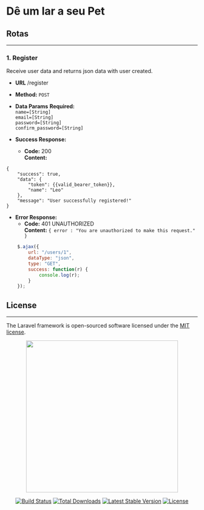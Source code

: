 # **Dê um lar a seu Pet**

## Rotas

----

### 1. Register

Receive user data and returns json data with user created.

* **URL**
  /register
* **Method:**
 `POST`

* **Data Params**
**Required:** <br>
`name=[String]` <br>
`email=[String]` <br>
`password=[String]` <br>
`confirm_password=[String]` <br>

* **Success Response:**
  + **Code:** 200 <br />
    **Content:** 

```
{
    "success": true,
    "data": {
        "token": {{valid_bearer_token}},
        "name": "Leo"
    },
    "message": "User successfully registered!"
}
```

 
* **Error Response:**
  + **Code:** 401 UNAUTHORIZED <br />
    **Content:** `{ error : "You are unauthorized to make this request." }`

```javascript
    $.ajax({
        url: "/users/1",
        dataType: "json",
        type: "GET",
        success: function(r) {
            console.log(r);
        }
    });
```

## License

----
The Laravel framework is open-sourced software licensed under the [MIT license](https://opensource.org/licenses/MIT).
<p align="center"><a href="https://laravel.com" target="_blank"><img src="https://raw.githubusercontent.com/laravel/art/master/logo-lockup/5%20SVG/2%20CMYK/1%20Full%20Color/laravel-logolockup-cmyk-red.svg" width="400"></a></p>

<p align="center">
<a href="https://travis-ci.org/laravel/framework"><img src="https://travis-ci.org/laravel/framework.svg" alt="Build Status"></a>
<a href="https://packagist.org/packages/laravel/framework"><img src="https://img.shields.io/packagist/dt/laravel/framework" alt="Total Downloads"></a>
<a href="https://packagist.org/packages/laravel/framework"><img src="https://img.shields.io/packagist/v/laravel/framework" alt="Latest Stable Version"></a>
<a href="https://packagist.org/packages/laravel/framework"><img src="https://img.shields.io/packagist/l/laravel/framework" alt="License"></a>
</p>
